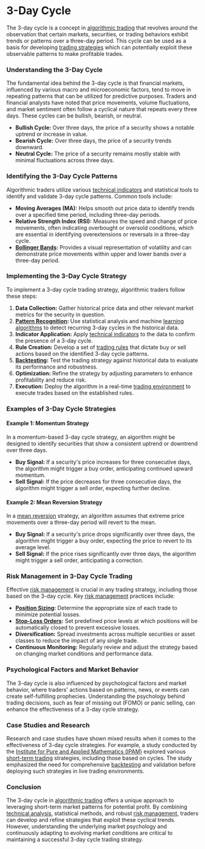 # 3-Day Cycle
  
The 3-day cycle is a concept in [algorithmic trading](../a/algorithmic_trading.md) that revolves around the observation that certain markets, securities, or trading behaviors exhibit trends or patterns over a three-day period. This cycle can be used as a basis for developing [trading strategies](../t/trading_strategies.md) which can potentially exploit these observable patterns to make profitable trades.
  
### Understanding the 3-Day Cycle

The fundamental idea behind the 3-day cycle is that financial markets, influenced by various macro and microeconomic factors, tend to move in repeating patterns that can be utilized for predictive purposes. Traders and financial analysts have noted that price movements, volume fluctuations, and market sentiment often follow a cyclical nature that repeats every three days. These cycles can be bullish, bearish, or neutral.
  
- **Bullish Cycle:** Over three days, the price of a security shows a notable uptrend or increase in value.
- **Bearish Cycle:** Over three days, the price of a security trends downward.
- **Neutral Cycle:** The price of a security remains mostly stable with minimal fluctuations across three days.

### Identifying the 3-Day Cycle Patterns

Algorithmic traders utilize various [technical indicators](../t/technical_indicators.md) and statistical tools to identify and validate 3-day cycle patterns. Common tools include:

- **Moving Averages (MA):** Helps smooth out price data to identify trends over a specified time period, including three-day periods.
- **Relative Strength Index (RSI):** Measures the speed and change of price movements, often indicating overbought or oversold conditions, which are essential in identifying overextensions or reversals in a three-day cycle.
- **[Bollinger Bands](../b/bollinger_bands.md):** Provides a visual representation of volatility and can demonstrate price movements within upper and lower bands over a three-day period.

### Implementing the 3-Day Cycle Strategy

To implement a 3-day cycle trading strategy, algorithmic traders follow these steps:

1. **Data Collection:** Gather historical price data and other relevant market metrics for the security in question.
2. **[Pattern Recognition](../p/pattern_recognition.md):** Use statistical analysis and machine [learning algorithms](../l/learning_algorithms_in_trading.md) to detect recurring 3-day cycles in the historical data.
3. **Indicator Application:** Apply [technical indicators](../t/technical_indicators.md) to the data to confirm the presence of a 3-day cycle.
4. **Rule Creation:** Develop a set of [trading rules](../t/trading_rules.md) that dictate buy or sell actions based on the identified 3-day cycle patterns.
5. **[Backtesting](../b/backtesting.md):** Test the trading strategy against historical data to evaluate its performance and robustness.
6. **Optimization:** Refine the strategy by adjusting parameters to enhance profitability and reduce risk.
7. **Execution:** Deploy the algorithm in a real-time [trading environment](../t/trading_environment.md) to execute trades based on the established rules.

### Examples of 3-Day Cycle Strategies

#### Example 1: Momentum Strategy

In a momentum-based 3-day cycle strategy, an algorithm might be designed to identify securities that show a consistent uptrend or downtrend over three days. 

- **Buy Signal:** If a security's price increases for three consecutive days, the algorithm might trigger a buy order, anticipating continued upward momentum.
- **Sell Signal:** If the price decreases for three consecutive days, the algorithm might trigger a sell order, expecting further decline.

#### Example 2: Mean Reversion Strategy

In a [mean reversion](../m/mean_reversion.md) strategy, an algorithm assumes that extreme price movements over a three-day period will revert to the mean.

- **Buy Signal:** If a security's price drops significantly over three days, the algorithm might trigger a buy order, expecting the price to revert to its average level.
- **Sell Signal:** If the price rises significantly over three days, the algorithm might trigger a sell order, anticipating a correction.

### Risk Management in 3-Day Cycle Trading

Effective [risk management](../r/risk_management.md) is crucial in any trading strategy, including those based on the 3-day cycle. Key [risk management](../r/risk_management.md) practices include:

- **[Position Sizing](../p/position_sizing.md):** Determine the appropriate size of each trade to minimize potential losses.
- **[Stop-Loss Orders](../s/stop-loss_orders.md):** Set predefined price levels at which positions will be automatically closed to prevent excessive losses.
- **Diversification:** Spread investments across multiple securities or asset classes to reduce the impact of any single trade.
- **Continuous Monitoring:** Regularly review and adjust the strategy based on changing market conditions and performance data.

### Psychological Factors and Market Behavior

The 3-day cycle is also influenced by psychological factors and market behavior, where traders' actions based on patterns, news, or events can create self-fulfilling prophecies. Understanding the psychology behind trading decisions, such as fear of missing out (FOMO) or panic selling, can enhance the effectiveness of a 3-day cycle strategy.

### Case Studies and Research

Research and case studies have shown mixed results when it comes to the effectiveness of 3-day cycle strategies. For example, a study conducted by the [Institute for Pure and Applied Mathematics (IPAM)](https://www.ipam.ucla.edu/) explored various [short-term trading](../s/short-term_trading.md) strategies, including those based on cycles. The study emphasized the need for comprehensive [backtesting](../b/backtesting.md) and validation before deploying such strategies in live trading environments.

### Conclusion

The 3-day cycle in [algorithmic trading](../a/algorithmic_trading.md) offers a unique approach to leveraging short-term market patterns for potential profit. By combining [technical analysis](../t/technical_analysis.md), statistical methods, and robust [risk management](../r/risk_management.md), traders can develop and refine strategies that exploit these cyclical trends. However, understanding the underlying market psychology and continuously adapting to evolving market conditions are critical to maintaining a successful 3-day cycle trading strategy.